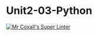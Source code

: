 # Unit2-03-Python
[![Mr Coxall's Super Linter](https://github.com/ICS3U-C-Programming-YomaO/Unit2-03-Python/workflows/Mr%20Coxall's%20Super%20Linter/badge.svg)](https://github.com/ICS3U-C-Programming-YomaO/Unit2-03-Python/actions/)
